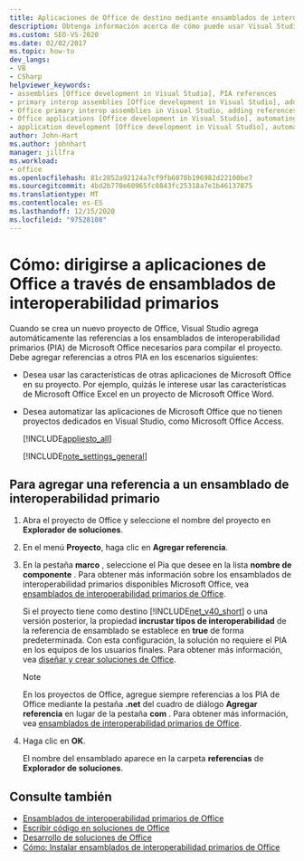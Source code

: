 ```yaml
---
title: Aplicaciones de Office de destino mediante ensamblados de interoperabilidad primarios
description: Obtenga información acerca de cómo puede usar Visual Studio para dirigirse a aplicaciones Microsoft Office mediante programación a través de ensamblados de interoperabilidad primarios.
ms.custom: SEO-VS-2020
ms.date: 02/02/2017
ms.topic: how-to
dev_langs:
- VB
- CSharp
helpviewer_keywords:
- assemblies [Office development in Visual Studio], PIA references
- primary interop assemblies [Office development in Visual Studio], adding references to
- Office primary interop assemblies in Visual Studio, adding references to
- Office applications [Office development in Visual Studio], automating
- application development [Office development in Visual Studio], automating
author: John-Hart
ms.author: johnhart
manager: jillfra
ms.workload:
- office
ms.openlocfilehash: 81c2852a92124a7cf9fb6078b196982d22100be7
ms.sourcegitcommit: 4bd2b770e60965fc0843fc25318a7e1b46137875
ms.translationtype: MT
ms.contentlocale: es-ES
ms.lasthandoff: 12/15/2020
ms.locfileid: "97528108"
---
```

# <a name="how-to-target-office-applications-through-primary-interop-assemblies"></a>Cómo: dirigirse a aplicaciones de Office a través de ensamblados de interoperabilidad primarios
  Cuando se crea un nuevo proyecto de Office, Visual Studio agrega automáticamente las referencias a los ensamblados de interoperabilidad primarios (PIA) de Microsoft Office necesarios para compilar el proyecto. Debe agregar referencias a otros PIA en los escenarios siguientes:

- Desea usar las características de otras aplicaciones de Microsoft Office en su proyecto. Por ejemplo, quizás le interese usar las características de Microsoft Office Excel en un proyecto de Microsoft Office Word.

- Desea automatizar las aplicaciones de Microsoft Office que no tienen proyectos dedicados en Visual Studio, como Microsoft Office Access.

  [!INCLUDE[appliesto_all](../vsto/includes/appliesto-all-md.md)]

  [!INCLUDE[note_settings_general](../sharepoint/includes/note-settings-general-md.md)]

## <a name="to-add-a-reference-to-a-primary-interop-assembly"></a>Para agregar una referencia a un ensamblado de interoperabilidad primario

1. Abra el proyecto de Office y seleccione el nombre del proyecto en **Explorador de soluciones**.

2. En el menú **Proyecto**, haga clic en **Agregar referencia**.

3. En la pestaña **marco** , seleccione el Pia que desee en la lista **nombre de componente** . Para obtener más información sobre los ensamblados de interoperabilidad primarios disponibles Microsoft Office, vea [ensamblados de interoperabilidad primarios de Office](../vsto/office-primary-interop-assemblies.md).

     Si el proyecto tiene como destino [!INCLUDE[net_v40_short](../sharepoint/includes/net-v40-short-md.md)] o una versión posterior, la propiedad **incrustar tipos de interoperabilidad** de la referencia de ensamblado se establece en **true** de forma predeterminada. Con esta configuración, la solución no requiere el PIA en los equipos de los usuarios finales. Para obtener más información, vea [diseñar y crear soluciones de Office](../vsto/designing-and-creating-office-solutions.md).

    > [!NOTE]
    > En los proyectos de Office, agregue siempre referencias a los PIA de Office mediante la pestaña **.net** del cuadro de diálogo **Agregar referencia** en lugar de la pestaña **com** . Para obtener más información, vea [ensamblados de interoperabilidad primarios de Office](../vsto/office-primary-interop-assemblies.md).

4. Haga clic en **OK**.

     El nombre del ensamblado aparece en la carpeta **referencias** de **Explorador de soluciones**.

## <a name="see-also"></a>Consulte también
- [Ensamblados de interoperabilidad primarios de Office](../vsto/office-primary-interop-assemblies.md)
- [Escribir código en soluciones de Office](../vsto/writing-code-in-office-solutions.md)
- [Desarrollo de soluciones de Office](../vsto/developing-office-solutions.md)
- [Cómo: Instalar ensamblados de interoperabilidad primarios de Office](../vsto/how-to-install-office-primary-interop-assemblies.md)
